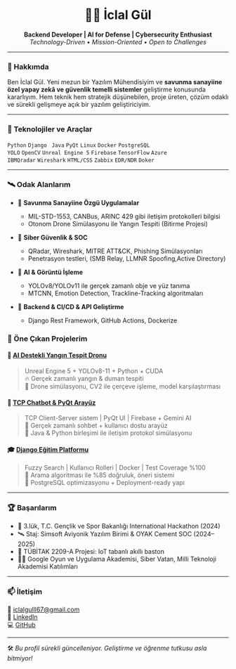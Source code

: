 <h1 align="center">👩‍💻 İclal Gül</h1>
<p align="center">
  <strong>Backend Developer | AI for Defense | Cybersecurity Enthusiast</strong><br>
  <em>Technology-Driven • Mission-Oriented • Open to Challenges</em>
</p>

---

### 🚀 Hakkımda

Ben İclal Gül. Yeni mezun bir Yazılım Mühendisiyim ve **savunma sanayiine özel yapay zekâ ve güvenlik temelli sistemler** geliştirme konusunda kararlıyım. Hem teknik hem stratejik düşünebilen, proje üreten, çözüm odaklı ve sürekli gelişmeye açık bir yazılım geliştiriciyim.

---

### 🔧 Teknolojiler ve Araçlar

`Python` `Django` ` Java` `PyQt` `Linux` `Docker` `PostgreSQL`  
`YOLO` `OpenCV` `Unreal Engine 5` `Firebase` `TensorFlow` `Azure`  
`IBMQradar` `Wireshark` `HTML/CSS` `Zabbix` `EDR/NDR` `Doker`

---

### 🛰️ Odak Alanlarım
- 🔹 **Savunma Sanayiine Özgü Uygulamalar**
  - MIL-STD-1553, CANBus, ARINC 429 gibi iletişim protokolleri bilgisi
  - Otonom Drone Simülasyonu ile Yangın Tespiti (Bitirme Projesi)

- 🔹 **Siber Güvenlik & SOC**
  - QRadar, Wireshark, MITRE ATT&CK, Phishing Simülasyonları
  - Penetrasyon testleri,  (SMB Relay, LLMNR Spoofing,Active  Directory)

- 🔹 **AI & Görüntü İşleme**
  - YOLOv8/YOLOv11 ile gerçek zamanlı obje ve yüz tanıma
  - MTCNN, Emotion Detection, Trackline-Tracking algoritmaları

- 🔹 **Backend & CI/CD & API Geliştirme**
  - Django Rest Framework, GitHub Actions, Dockerize 


### 🧠 Öne Çıkan Projelerim

#### 🚁 [AI Destekli Yangın Tespit Dronu](#)
> Unreal Engine 5 + YOLOv8-11 + Python + CUDA  
🔥 Gerçek zamanlı yangın & duman tespiti  
📌 Drone simülasyonu, CV2 ile çerçeve işleme, model karşılaştırması  

#### 💬 [TCP Chatbot & PyQt Arayüz](#)
> TCP Client-Server sistem | PyQt UI | Firebase + Gemini AI  
📡 Gerçek zamanlı sohbet + kullanıcı dostu arayüz  
📁 Java & Python birleşimi ile iletişim protokol simülasyonu  


#### 🎓 [Django Eğitim Platformu](#)
> Fuzzy Search | Kullanıcı Rolleri | Docker | Test Coverage %100  
🔎 Arama algoritması ile %85 doğruluk, öneri sistemi  
📂 PostgreSQL optimizasyonu + Deployment-ready yapı  


---

### 🏆 Başarılarım

- 🥉 3.lük, T.C. Gençlik ve Spor Bakanlığı International Hackathon (2024)
- 🛰️ Staj: Simsoft Aviyonik Yazılım Birimi & OYAK Cement SOC (2024–2025)
- 📜 TÜBİTAK 2209-A Projesi: IoT tabanlı akıllı baston
- 👩‍🎓 Google Oyun ve Uygulama Akademisi, Siber Vatan, Milli Teknoloji Akademisi Katılımları

---

### 📫 İletişim
📧 iclalgulll67@gmail.com  
🔗 [LinkedIn](https://linkedin.com/in/iclal-gül-se)  
💻 [GitHub](https://github.com/icloolg)

---

🛠️ *Bu profil sürekli güncelleniyor. Geliştirme ve öğrenme tutkusu asla bitmiyor!*
